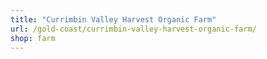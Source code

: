 ```yaml
---
title: "Currimbin Valley Harvest Organic Farm"
url: /gold-coast/currimbin-valley-harvest-organic-farm/
shop: farm
---
```


